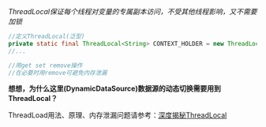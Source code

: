 *ThreadLocal保证每个线程对变量的专属副本访问，不受其他线程影响，又不需要加锁*

```java
//定义ThreadLocal(泛型)
private static final ThreadLocal<String> CONTEXT_HOLDER = new ThreadLocal<>();
//...

//用get set remove操作
//在必要时用remove可避免内存泄漏
```



**想想，为什么这里(DynamicDataSource)数据源的动态切换需要用到ThreadLocal？** 



ThreadLoad用法、原理、内存泄漏问题请参考：[深度揭秘ThreadLocal](https://zhuanlan.zhihu.com/p/34494674)



